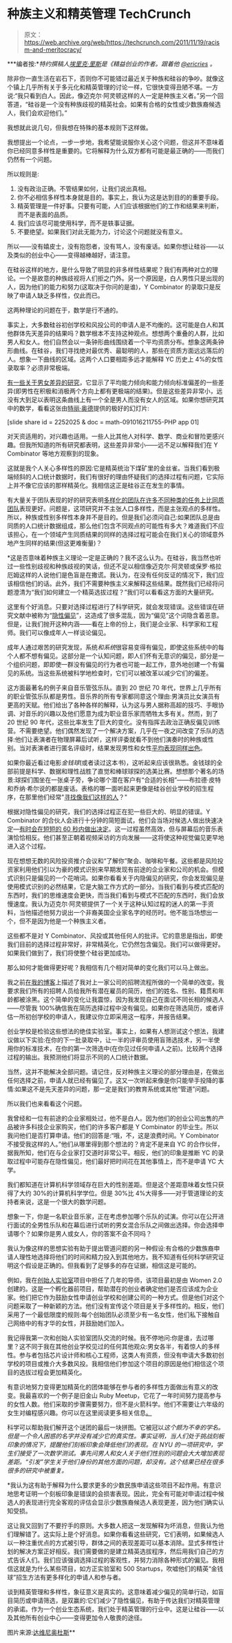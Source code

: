 # 种族主义和精英管理 TechCrunch

> 原文：<https://web.archive.org/web/https://techcrunch.com/2011/11/19/racism-and-meritocracy/>

***编者按:**特约撰稿人[埃里克·里斯](https://web.archive.org/web/20230131035137/http://www.crunchbase.com/person/eric-ries)是《精益创业的作者。跟着他 [@ericries](https://web.archive.org/web/20230131035137/https://twitter.com/#!/ericries) 。*

除非你一直生活在岩石下，否则你不可能错过最近关于种族和硅谷的争吵。就像这个镇上几乎所有关于多元化和精英管理的讨论一样，它很快变得丑陋不堪。一方说:“我只看到白人。因此，像迈克尔·阿灵顿这样的人一定是种族主义者。”另一个回答道，“硅谷是一个没有种族歧视的精英社会。如果有合格的女性或少数族裔候选人，我们会欢迎他们。”

我想就此说几句，但我想在特殊的基本规则下这样做。

我想提出一个论点，一步一步地，我希望能说服你关心这个问题，但这并不意味着你已经同意多样性是重要的。它将解释为什么双方都有可能是最正确的——而我们仍然有一个问题。

所以规则是:

1.  没有政治正确。不管结果如何，让我们说出真相。
2.  你不必相信多样性本身就是目的。事实上，我认为这是达到目的的重要手段。
3.  精英管理是一件好事。只要有可能，人们应该根据他们的工作和结果来判断，而不是表面的品质。
4.  我们应该尽可能使用科学，而不是轶事证据。
5.  不要绝望。如果我们对此无能为力，讨论这个问题就没有意义。

所以——没有嬉皮士，没有抱怨者，没有骂人，没有废话。如果你想让硅谷——以及类似的创业中心——变得越棒越好，请注意。

在硅谷这样的地方，是什么导致了明显的非多样性结果呢？我们有两种对立的理论。一个是故意的种族歧视将人们拒之门外。另一个原因是，白人男性只是出现的人，因为他们的能力和努力(这取决于你问的是谁)，Y Combinator 的录取只是反映了申请人缺乏多样性，仅此而已。

这两种理论的问题在于，数学是行不通的。

事实上，大多数硅谷初创学校和风投公司的申请人是不均衡的。这可能是白人和其他群体先天差异的结果吗？数学根本不支持这种观点。想想两个重叠的人群，比如男人和女人。他们自然会以一条钟形曲线围绕着一个平均资质分布。想象这两条钟形曲线。在硅谷，我们寻找绝对最优秀、最聪明的人，那些在资质方面远远落后的人。想象一下曲线的区域。这两个人口要相距多远才能解释 YC 历史上 4%的女性录取率？必须非常极端。

[有一些关于男女差异的研究](https://web.archive.org/web/20230131035137/http://www.ncbi.nlm.nih.gov/pubmed/2138794)，它显示了平均能力倾向和能力倾向标准偏差的一些差异(即男性在积极和消极两个方向上都有更极端的结果)。但是这些差异非常小，远没有大到足以表明这条曲线上有一个全是男人而没有女人的区域。如果你想研究其中的数学，看看这张由[特丽·奥德](https://web.archive.org/web/20230131035137/http://www.slideshare.net/terriko)提供的极好的幻灯片:

[slide share id = 2252025 & doc = math-091016211755-PHP app 01]

对天资适用的，对兴趣也适用。一些人比其他人对科学、数学、商业和冒险更感兴趣。但我所知道的所有研究都表明，这些差异非常小——远不足以解释我们在 Y Combinator 等地方观察到的现象。

这就是我个人关心多样性的原因:它是精英统治下煤矿里的金丝雀。当我们看到极端倾斜的人口统计数据时，我们有很好的理由怀疑我们的选择过程有问题，它实际上并不像它应该的那样精英化。我相信这正是硅谷正在发生的事情。

有大量关于团队表现的好的研究表明[多样化的团队在许多不同种类的任务上比同质团队](https://web.archive.org/web/20230131035137/http://www.nytimes.com/2008/01/08/science/08conv.html)表现更好。问题是，这项研究并不主张人口多样性，而是主张观点的多样性。所以，种族或性别多样性本身并不是目的。但是我们必须问自己:如果团队总是由同质的人口统计数据组成，那么他们包含不同观点的可能性有多大？难道我们不应该担心，在一个领域产生同质结果的同样的选择过程可能会在我们关心的领域意外地产生同样的结果(但这更难衡量)？

 *这是否意味着种族主义理论一定是正确的？我不这么认为。在硅谷，我当然也听过一些性别歧视和种族歧视的笑话，但还不足以相信像迈克尔·阿灵顿或保罗·格拉厄姆这样的人说他们是色盲是在撒谎。我认为，在没有任何反证的情况下，我们应该相信他们的话。此外，我们不需要种族主义来解释这些结果。既然我们已经将问题澄清为“我们如何建立一个精英选拔过程？”我们可以看看这方面的大量研究。

这里有个好消息。只要对选择过程进行了科学研究，就会发现错误。这些错误在研究文献中被称为“[隐性偏见](https://web.archive.org/web/20230131035137/https://implicit.harvard.edu/implicit/demo/)”，这造成了很多混乱，因为“偏见”这个词隐含着恶意。但是，让我们抛开这种内涵——看在上帝的份上，我们是企业家、科学家和工程师。我们可以像成年人一样谈论偏见。

成年人通过艰苦的研究发现，系统*和系统*很容易变得有偏见，即使这些系统中的每个人都不想有偏见。这部分是一个认知问题，即人们怀有无意识的偏见，部分是一个组织问题，即即使一群没有偏见的行为者也可能一起工作，意外地创建一个有偏见的系统。当这些系统被科学地检查时，它们可以被改革以减少它们的偏差。

这方面最著名的例子来自音乐管弦乐队。直到 20 世纪 70 年代，世界上几乎所有的职业管弦乐队都是男性。音乐界的所有专家都同意这个理由:男演员比女演员有更高的天赋。他们给出了各种各样的解释，认为这与男人据称高超的技巧、手眼协调、对音乐的兴趣以及他们愿意为成为职业音乐家而牺牲太多有关。然而，到了 20 世纪 90 年代，这些比率发生了巨大的变化。没有指挥去政治正确反偏见训练营。不需要绝望。他们偶然发现了一个解决方案，几乎在一夜之间改变了乐队的选择:他们让表演者在物理屏幕后试听，这样评委就看不到他们演奏时的种族或性别。当对表演者进行匿名评级时，结果发现男性和女性[平均表现同样出色](https://web.archive.org/web/20230131035137/http://www.princeton.edu/pr/pwb/01/0212/7b.shtml)。

如果你最近看过电影*金钱球*(或者读过这本书)，这听起来应该很熟悉。金钱球的全部前提是科学、数据和理性战胜了直觉和棒球球探的选美比赛。想想那个著名的场景:球探们围坐在一张桌子旁，争论哪个潜在客户有“合适的长相”——布拉德·皮特和乔纳·希尔说的都是废话。表格的哪一面听起来更像是硅谷创业学校的招生程序，在那里他们经常"[寻找像我们这样的人](https://web.archive.org/web/20230131035137/https://techcrunch.com/2011/05/24/y-combinators-paul-graham-were-looking-for-people-like-us/)？"

根据对隐性偏见的研究，我们的选择过程正在犯一些巨大的、明显的错误。Y Combinator 的合伙人会进行十分钟的简短面试，他们会当场对候选人做出快速决定—[有时会在短短的 60 秒内做出决定](https://web.archive.org/web/20230131035137/http://www.wired.com/magazine/2011/05/ff_ycombinator/all/1)。这一过程虽然高效，但与屏幕后的音乐表演恰恰相反。他们甚至正朝着视频采访的方向发展——这将使这种视觉偏见更早地进入这个过程。

现在想想无数的风险投资推介会议和“了解你”聚会、咖啡和午餐。这些都是风险投资家利用他们引以为豪的模式识别来早期发现有前途的企业家和公司的机会。但模式识别只是偏见的一个花哨词。如果你看看关于内隐偏见的研究，你会发现偏见是使用模式识别的必然结果，它是大脑工作方式的一部分。当我们看到与模式匹配的东西时，我们的思维速度会更快，而当我们看到与模式不匹配的东西时，我们会放慢速度。我认为迈克尔·阿灵顿提供了一个关于这种认知过程的迷人的第一手资料，当他描述他努力说出一个非裔美国企业家名字的经历时。他不能当场想出一个，但不是因为他是一个种族主义者。

这些都不是对 Y Combinator、风投或其他任何人的批评。它的意思是指出，即使我们目前的选择过程非常好，非常精英化，它仍然包含偏见。我们可以做得更好。如果我们做到了，我们将使整个硅谷更加成功。

那么如何才能做得更好呢？我相信有几个相对简单的变化我们可以马上做出。

我之前[在我的博客](https://web.archive.org/web/20230131035137/http://www.startuplessonslearned.com/2010/02/why-diversity-matter-meritocracy.html)上描述了我对上一家公司的招聘流程所做的一个简单的改变。我要求我们所有的招聘人员给我所有潜在雇员的简历，他们的姓名、性别、籍贯和年龄都被涂黑。这个简单的变化让我震惊，因为我发现自己在面试不同长相的候选人——尽管我 100%确信我在简历选择过程中没有偏见。如果你在筛选简历，或者评估一所初创学校的申请人，我建议你立即采用这一程序，并报告结果。

创业学校是检验这些想法的绝佳实验室。事实上，如果有人想测试这个想法，我建议做以下实验:在你的下一批录取中，让一半的评审员使用盲筛选技术，另一半使用你的标准技术，在你的第一次筛选中(在你见过任何申请人之前)。比较两个选择过程的输出。我预测他们将显示不同的人口统计数据。

当然，这并不能解决全部问题。请记住，反对种族主义理论的部分理由是，在做出任何选择之前，申请人就已经有偏见了。这又一次听起来像是你只能举手投降的事情:如果这不是先天差异的问题，那一定是我们的教育系统或其他“管道”问题。

所以我们也来看看这个问题。

我曾经和一位有前途的企业家相处过，他不是白人。因为他们的创业公司出售的产品被许多科技企业家购买，他们的许多客户都是 Y Combinator 的毕业生。所以我问他们是否打算申请。他们的回答是:“哦，不，这是浪费时间。Y Combinator 不接受我这样的人。”他们从哪里得到那个想法的？肯定不是来自 YC 的合作伙伴，据我所知，他们在与企业家打交道时非常公平。相反，他们的印象是推断 YC 的录取过程中可能存在隐性偏见，他们最好把时间花在其他事情上，而不是申请 YC 大学。

我们都知道在计算机科学领域存在巨大的性别差距。但是这个差距意味着女性只获得了大约 30%的计算机科学学位。但是 30%比 4%大得多——对于管道理论的支持者来说，这是一个很大的数学问题。

想象一下，你是一名职业音乐家，正在考虑参加哪个乐队的试演。你可以在公开进行面试的全男性乐队和在幕后进行试听的男女混合乐队之间做出选择。你会选择申请哪个？如果你是男人或女人，你的答案不会不同吗？

我认为像这样的思想实验有助于提出管道问题的另一种假设:有合格的少数族裔申请人理性地选择将他们的时间和精力投入到其他地方。我不知道有任何科学研究证明这个假设是正确的。但我看到了足够多的存在证据，相信这是可能的。

例如，我在[创始人实验室](https://web.archive.org/web/20230131035137/http://founderlabs.org/)项目中担任了几年的导师，该项目最初是由 Women 2.0 创建的。这是一个孵化器前项目，帮助潜在的创业者确定他们是否应该成为企业家。他们把它作为鼓励女性申请创业学校和创建公司的一种方式。但是他们对这个问题采取了一种新颖的方法。他们没有宣传这个项目是关于多样性的。相反，他们采用了一个最低限度的规则:每个创始团队必须至少有一名女性，他们私下接触自己网络中的有才华的女性，并鼓励她们加入。

我记得我第一次和创始人实验室团队交流的时候。我不停地问:你是谁，去过哪里？这不同于我在其他创业学校见过的任何其他观众:男女各半，有着惊人的多样性。参与者包括芯片设计师和核心工程师，这类人有资质，但没有申请大多数初创学校的项目或推介大多数风投。我相信他们参加这个项目的原因是他们相信这个项目的选拔过程会更加精英化。

有意识地努力变得更加精英化的团体能够在参与者的多样性方面做出有意义的改变。我最喜欢的一个例子是旧金山 Ruby Meetup，它花了一年时间努力提高参与的女性人数。他们采取的步骤需要努力，但不是火箭科学。他们不需要让六年级的女生对编程感兴趣。你可以在这里阅读更多相关信息[。](https://web.archive.org/web/20230131035137/http://www.sarahmei.com/blog/2010/02/20/scale-8x-slides-posted/)

科学可以帮助我们解开这个谜团的最后一块拼图。它被冠以[](https://web.archive.org/web/20230131035137/http://www.theatlantic.com/magazine/archive/1999/08/thin-ice-stereotype-threat-and-black-college-students/4663/?single_page=true)*这个颇为不幸的学名。但是一个令人困惑的名字并没有减少它的真实性。事实证明，当人们处于挑战刻板印象的情况下，提醒他们刻板印象会降低他们的表现。在 NYU 的一项研究中，学生们接受了一次数学测试。事先问男人和女人关于他们性别的问题会大大增加表现差距。“引发”学生关于他们身份的其他方面的问题，却没有。这个结果已经在很多很多的研究中被重复。*

 *我认为这有助于解释为什么要求更多的少数民族申请这些项目不起作用。有意识地思考证明一个刻板印象是错误的会损害表现。因此，完全有可能对申请过程中候选人的表现进行完全客观的评估会显示少数族裔候选人表现更差，因为他们确实认知受损。

这让我又回到了不要拧手的原则。大多数人把这一发现解释为坏消息，但我认为他们理解错了。这实际上是个好消息。如果你看看这些研究，它们表明，如果候选人以一种注重优点的方式被引导，群体之间的表现差距可以基本消除。显式多样性计划的解决方案正好相反。我们需要做的是建立精英选拔程序，然后用我们自己的方式告诉人们。我们应该强调选择过程的客观性，并努力消除各种形式的偏见。我相信这就是为什么某些项目，如方正实验室和 500 Startups，吹嘘他们的精英“金钱球”招生方法有更多样化的申请人和参与者。

谈到精英管理和多样性，象征意义是真实的。这意味着减少偏见的简单行动，如盲目简历或申请筛选，是双赢的:它们减少了隐性偏见，有助于传达我们对精英管理的承诺。作为一个创业生态系统，我们处于精英管理的行业中。这是让硅谷——以及其他所有创业中心——变得更加令人敬畏的途径。

图片来源:[达维尼奥杜斯](https://web.archive.org/web/20230131035137/http://www.flickr.com/photos/daviniodus/5933485031/)**